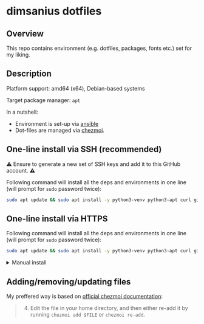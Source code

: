 # dimsanius dotfiles

## Overview

This repo contains environment (e.g. dotfiles, packages, fonts etc.) set for my liking.

## Description

Platform support: amd64 (x64), Debian-based systems

Target package manager: `apt`

In a nutshell:
 - Environment is set-up via [ansible](https://docs.ansible.com/ansible/latest/index.html)
 - Dot-files are managed via [chezmoi](https://www.chezmoi.io/).

## One-line install via SSH (recommended)

:warning: Ensure to generate a new set of SSH keys and add it to this GitHub account. :warning:

Following command will install all the deps and environments in one line (will prompt for `sudo` password twice):

```bash
sudo apt update && sudo apt install -y python3-venv python3-apt curl git && sh -c "$(curl -fsLS get.chezmoi.io/lb)" -- init --apply git@github.com:dimsanius/dotfiles.git
```

## One-line install via HTTPS

Following command will install all the deps and environments in one line (will prompt for `sudo` password twice):

```bash
sudo apt update && sudo apt install -y python3-venv python3-apt curl git && sh -c "$(curl -fsLS get.chezmoi.io/lb)" -- init --apply https://github.com/dimsanius/dotfiles.git
```

<details><summary>Manual install</summary>

### Pre-requisites

Update `apt` list:
```bash
sudo apt update
```

Install following pre-requisites:

- `curl`
- `python3-venv`
- `python3-apt`
- `git`

```bash
sudo apt -y install curl python3-venv python3-apt
```

### Install & run via SSH (recommended)

⚠️ Ensure to generate a new set of SSH keys and add it to this GitHub account. ⚠️

- Run following one-liner to install `chezmoi` that will trigger environment set-up:

```bash
sh -c "$(curl -fsLS get.chezmoi.io/lb)" -- init --apply git@github.com:dimsanius/dotfiles.git
```

### Install & run via HTTPS

- Run following one-liner to install `chezmoi` that will trigger environment set-up:

```bash
sh -c "$(curl -fsLS get.chezmoi.io/lb)" -- init --apply https://github.com/dimsanius/dotfiles.git
```


</details>

## Adding/removing/updating files

My preffered way is based on [official chezmoi documentation](https://www.chezmoi.io/user-guide/frequently-asked-questions/usage/):

> 4. Edit the file in your home directory, and then either re-add it by running `chezmoi add $FILE` or `chezmoi re-add`.
